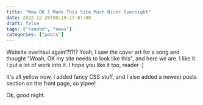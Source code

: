 ```yaml
---
title: "Wow OK I Made This Site Much Nicer Overnight"
date: 2022-12-26T00:19:17-07:00
draft: false
tags: ["random", "news"]
categories: ["posts"]
---
```


Website overhaul again!?!?!? Yeah, I saw the cover art for a song and thought "Woah, OK my site needs to look like this", and here we are. I like it. I put a lot of work into it. I hope you like it too, reader :)  

It's all yellow now, I added fancy CSS stuff, and I also added a newest posts section on the front page, so yipee!

Ok, good night.